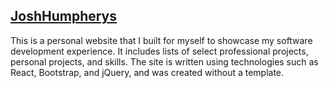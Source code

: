 ## [JoshHumpherys](https://www.joshhumpherys.com/)

This is a personal website that I built for myself to showcase my software development experience. It includes lists of select professional projects, personal projects, and skills. The site is written using technologies such as React, Bootstrap, and jQuery, and was created without a template.
